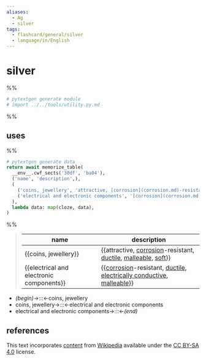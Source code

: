 ```yaml
---
aliases:
  - Ag
  - silver
tags:
  - flashcard/general/silver
  - language/in/English
---
```


# silver

%%

```Python
# pytextgen generate module
# import ../../tools/utility.py.md
```

%%

## uses

%%

```Python
# pytextgen generate data
return await memorize_table(
  __env__.cwf_sects('30df', 'ba04'),
  ('name', 'description',),
  (
    ('coins, jewellery', 'attractive, [corrosion](corrosion.md)-resistant, [ductile](ductility.md), [malleable](malleability.md), [soft](hardness.md)',),
    ('electrical and electronic components', '[corrosion](corrosion.md)-resistant, [ductile](ductility.md), [electrically conductive](electrical%20conductivity.md), [malleable](malleability.md)',),
  ),
  lambda data: map(cloze, data),
)
```

%%

<!--pytextgen generate section="30df"--><!-- The following content is generated at 2023-03-21T16:20:25.386136+08:00. Any edits will be overridden! -->

> | name | description |
> |-|-|
> | {{coins, jewellery}} | {{attractive, [corrosion](corrosion.md)-resistant, [ductile](ductility.md), [malleable](malleability.md), [soft](hardness.md)}} |
> | {{electrical and electronic components}} | {{[corrosion](corrosion.md)-resistant, [ductile](ductility.md), [electrically conductive](electrical%20conductivity.md), [malleable](malleability.md)}} | <!--SR:!2028-02-22,1391,350!2025-07-09,507,270!2028-02-20,1388,350!2024-09-26,276,210-->

<!--/pytextgen-->

<!--pytextgen generate section="ba04"--><!-- The following content is generated at 2024-01-04T20:17:52.603049+08:00. Any edits will be overridden! -->

- _(begin)_→:::←coins, jewellery <!--SR:!2027-04-13,1055,330!2028-03-04,1400,350-->
- coins, jewellery→:::←electrical and electronic components <!--SR:!2026-01-20,767,330!2028-04-09,1425,350-->
- electrical and electronic components→:::←_(end)_ <!--SR:!2028-05-16,1455,350!2027-01-31,1005,330-->

<!--/pytextgen-->

## references

This text incorporates [content](https://en.wikipedia.org/wiki/silver) from [Wikipedia](Wikipedia.md) available under the [CC BY-SA 4.0](https://creativecommons.org/licenses/by-sa/4.0/) license.
